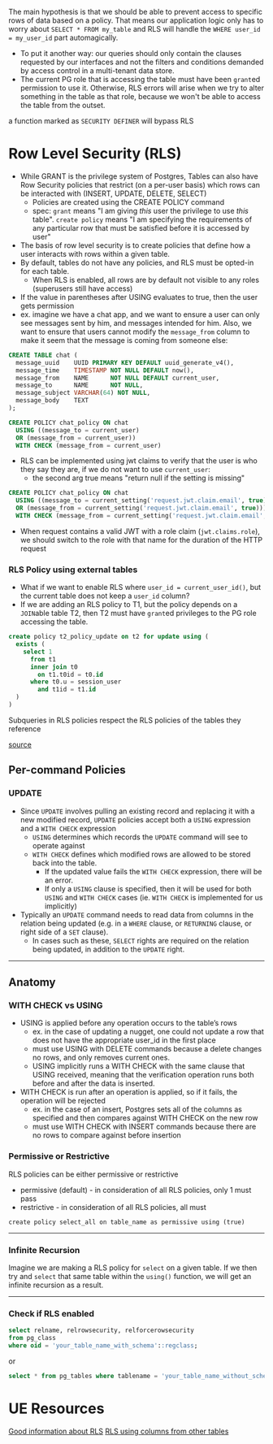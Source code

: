 
The main hypothesis is that we should be able to prevent access to specific rows of data based on a policy. That means our application logic only has to worry about `SELECT * FROM my_table` and RLS will handle the `WHERE user_id = my_user_id` part automagically.
- To put it another way: our queries should only contain the clauses requested by our interfaces and not the filters and conditions demanded by access control in a multi-tenant data store.
- The current PG role that is accessing the table must have been `grant`ed permission to use it. Otherwise, RLS errors will arise when we try to alter something in the table as that role, because we won't be able to access the table from the outset.

a function marked as `SECURITY DEFINER` will bypass RLS

# Row Level Security (RLS)
- While GRANT is the privilege system of Postgres, Tables can also have Row Security policies that restrict (on a per-user basis) which rows can be interacted with (INSERT, UPDATE, DELETE, SELECT)
	- Policies are created using the CREATE POLICY command
	- spec: `grant` means "I am giving *this* user the privilege to use *this* table". `create policy` means "I am specifying the requirements of any particular row that must be satisfied before it is accessed by user"
- The basis of row level security is to create policies that define how a user interacts with rows within a given table.
- By default, tables do not have any policies, and RLS must be opted-in for each table.
	- When RLS is enabled, all rows are by default not visible to any roles (superusers still have access)
- If the value in parentheses after USING evaluates to true, then the user gets permission
- ex. imagine we have a chat app, and we want to ensure a user can only see messages sent by him, and messages intended for him. Also, we want to ensure that users cannot modify the `message_from` column to make it seem that the message is coming from someone else:
```sql
CREATE TABLE chat (
  message_uuid    UUID PRIMARY KEY DEFAULT uuid_generate_v4(),
  message_time    TIMESTAMP NOT NULL DEFAULT now(),
  message_from    NAME      NOT NULL DEFAULT current_user,
  message_to      NAME      NOT NULL,
  message_subject VARCHAR(64) NOT NULL,
  message_body    TEXT
);

CREATE POLICY chat_policy ON chat
  USING ((message_to = current_user)
  OR (message_from = current_user))
  WITH CHECK (message_from = current_user)
```
- RLS can be implemented using jwt claims to verify that the user is who they say they are, if we do not want to use `current_user`:
	- the second arg true means "return null if the setting is missing"
```sql
CREATE POLICY chat_policy ON chat
  USING ((message_to = current_setting('request.jwt.claim.email', true))
  OR (message_from = current_setting('request.jwt.claim.email', true)))
  WITH CHECK (message_from = current_setting('request.jwt.claim.email', true))
```
- When request contains a valid JWT with a role claim (`jwt.claims.role`), we should switch to the role with that name for the duration of the HTTP request

### RLS Policy using external tables
- What if we want to enable RLS where `user_id = current_user_id()`, but the current table does not keep a `user_id` column?
- If we are adding an RLS policy to T1, but the policy depends on a `JOIN`able table T2, then T2 must have `grant`ed privileges to the PG role accessing the table.

```sql
create policy t2_policy_update on t2 for update using (
  exists (
    select 1
      from t1
      inner join t0
        on t1.t0id = t0.id
      where t0.u = session_user
        and t1id = t1.id
  )
)
```
Subqueries in RLS policies respect the RLS policies of the tables they reference

[source](https://stackoverflow.com/questions/41354818/postgresql-row-level-security-involving-a-view-or-a-select-with-join)

## Per-command Policies
### UPDATE
- Since `UPDATE` involves pulling an existing record and replacing it with a new modified record, `UPDATE` policies accept both a `USING` expression and a `WITH CHECK` expression
  - `USING` determines which records the `UPDATE` command will see to operate against
  - `WITH CHECK` defines which modified rows are allowed to be stored back into the table.
    - If the updated value fails the `WITH CHECK` expression, there will be an error.
    - If only a `USING` clause is specified, then it will be used for both `USING` and `WITH CHECK` cases (ie. `WITH CHECK` is implemented for us implicitly)
- Typically an `UPDATE` command needs to read data from columns in the relation being updated (e.g. in a `WHERE` clause, or `RETURNING` clause, or right side of a `SET` clause).
  - In cases such as these, `SELECT` rights are required on the relation being updated, in addition to the `UPDATE` right.

* * *

## Anatomy
### WITH CHECK vs USING
- USING is applied before any operation occurs to the table’s rows
	- ex. in the case of updating a nugget, one could not update a row that does not have the appropriate user_id in the first place
	- must use USING with DELETE commands because a delete changes no rows, and only removes current ones.
	- USING implicitly runs a WITH CHECK with the same clause that USING received, meaning that the verification operation runs both before and after the data is inserted.
- WITH CHECK is run after an operation is applied, so if it fails, the operation will be rejected
	- ex. in the case of an insert, Postgres sets all of the columns as specified and then compares against WITH CHECK on the new row
	- must use WITH CHECK with INSERT commands because there are no rows to compare against before insertion

### Permissive or Restrictive
RLS policies can be either permissive or restrictive
- permissive (default) - in consideration of all RLS policies, only 1 must pass
- restrictive - in consideration of all RLS policies, all must
```
create policy select_all on table_name as permissive using (true)
```

* * *

### Infinite Recursion
Imagine we are making a RLS policy for `select` on a given table. If we then try and `select` that same table within the `using()` function, we will get an infinite recursion as a result.

* * *

### Check if RLS enabled
```sql
select relname, relrowsecurity, relforcerowsecurity
from pg_class
where oid = 'your_table_name_with_schema'::regclass;
```
or
```sql
select * from pg_tables where tablename = 'your_table_name_without_schema'
```

# UE Resources
[Good information about RLS](https://info.crunchydata.com/blog/a-postgresql-row-level-security-primer-creating-large-policies)
[RLS using columns from other tables](https://medium.com/@ethanresnick/there-are-a-few-faster-ways-that-i-know-of-to-handle-the-third-case-with-rls-9d22eaa890e5)
[](https://blog.crunchydata.com/blog/a-postgresql-row-level-security-primer-creating-large-policies)

